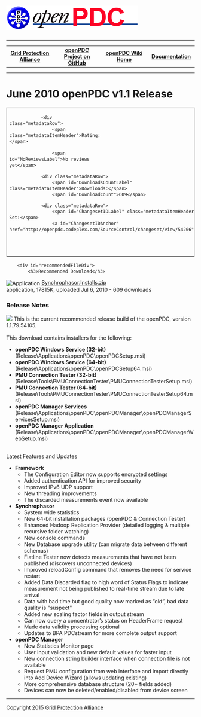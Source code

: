 <html lang="en" xmlns="http://www.w3.org/1999/xhtml">
<head>
<meta charset="utf-8" />
</head>
<body>
<!--HtmlToGmd.Body-->
<h1><a href="https://github.com/GridProtectionAlliance/openPDC/tree/master/Source/Documentation/wiki/openPDC_Home.md"><img src="https://github.com/GridProtectionAlliance/openPDC/blob/master/Source/Documentation/wiki/openPDC_Logo.png" alt="The Open Source Phasor Data Concentrator" /></a></h1>
<hr />
<div id="NavigationMenu">
<table style="width: 100%; border-collapse: collapse; border: 0px solid gray;">
<tr>
<td style="width: 25%; text-align:center;"><b><a href="http://www.gridprotectionalliance.org">Grid Protection Alliance</a></b></td>
<td style="width: 25%; text-align:center;"><b><a href="https://github.com/GridProtectionAlliance/openPDC">openPDC Project on GitHub</a></b></td>
<td style="width: 25%; text-align:center;"><b><a href="https://github.com/GridProtectionAlliance/openPDC/tree/master/Source/Documentation/wiki/openPDC_Home.md">openPDC Wiki Home</a></b></td>
<td style="width: 25%; text-align:center;"><b><a href="https://github.com/GridProtectionAlliance/openPDC/tree/master/Source/Documentation/wiki/openPDC_Documentation_Home.md">Documentation</a></b></td>
</tr>
</table>
</div>
<hr />
<!--/HtmlToGmd.Body-->
<div class="WikiContent">
                <h1 class="page_title wordwrap">June 2010 openPDC v1.1 Release</h1>
                
<table id="ReleaseMetaDataBox" cellspacing="0" cellpadding="0" border="0" style="border: 1px solid #c0c0c0; margin-top: 10px;">
    <tr>
        <td valign="top" style="border-right: 1px solid #c0c0c0;">
            <div id="metadataLeft" style="width: 250px;">
            
                <div class="metadataRow">
                    <span class="metadataItemHeader">Rating:</span>
                
                    <span id="NoReviewsLabel">No reviews yet</span>
                    
</div>
                
                <div class="metadataRow">
                    <span id="DownloadsCountLabel" class="metadataItemHeader">Downloads:</span>
                    <span id="DownloadCount">609</span>
</div>
                
                <div class="metadataRow">
                    <span id="ChangesetIDLabel" class="metadataItemHeader">Change Set:</span>
                    <a id="ChangesetIDAnchor" href="http://openpdc.codeplex.com/SourceControl/changeset/view/54206">54206</a>
</div>
                
</div>
        </td>
        <td valign="top">
            <div id="metadataRight" style="width: 250px;">
                
                <div class="metadataRow">
                    <span class="metadataItemHeader">Released:</span>
                    <span id="ReleaseDateLiteral" class="smartDate dateOnlyNoShort" title="6/30/2010 7:00:00 AM" localtimeticks="1277906400">Jun 30, 2010</span>
</div>
                
                <div class="metadataRow">
                    <span class="metadataItemHeader">Updated:</span>
                        <span id="ReleaseModifierDateLiteral" class="smartDate dateOnlyNoShort" title="7/6/2010 1:24:00 PM" localtimeticks="1278447840">Jul 6, 2010</span>
                        by <a id="UpdatedByUserAnchor" href="http://www.codeplex.com/site/users/view/staphen">staphen</a>
</div>
                <div class="metadataRow">
                    <span id="DevStatusLabel" class="metadataItemHeader">Dev status:</span> 
                    <span id="DevStatusValue">
                    Stable
                        <img alt="Help Icon" class="helpImage" id="DevStatusHelpImage" src="http://download-codeplex.sec.s-msft.com/Images/v21031/HelpIcon.png" title="Stable: This software is believed to be ready for use">
                    
                    </span>
</div>
                
</div>
        </td>
    </tr>
</table>
<div class="ReleaseNotesDiv">
    <a id="ReleaseFiles"></a>
    
        <div id="recommendedFileDiv">
            <h3>Recommended Download</h3>
            
<div id="FileListItem0" class="FileListItemDiv">
    <img id="fileImage0" class="FileTypeImage" style="vertical-align:middle;" src="http://download-codeplex.sec.s-msft.com/Images/v21031/RuntimeBinary.gif" alt="Application">
    <a class="FileNameLink" d:fileid="129928" d:posturl="http://openpdc.codeplex.com/releases/captureDownload" d:releaseid="48110" href="http://openpdc.codeplex.com/downloads/get/129928" id="fileDownload0" onclick="suppressUnsavedData();return downloadFile(this, true, false)" tabindex="9">Synchrophasor.Installs.zip</a>
<div>
        <span id="fileItemInfo0" class="SubText">
            application,
            17815K, uploaded
            <span class="smartDate dateOnly" title="7/6/2010 1:23:57 PM" localtimeticks="1278447837">Jul 6, 2010</span>
             -
            609 downloads
        </span>
</div>
</div>
</div>
        
</div>
<div class="ReleaseNotesDiv">
    <h3>Release Notes</h3>
    <div id="ReleaseNotes" class="WikiContent">
        <div class="wikidoc"><img src="http://i3.codeplex.com/Project/Download/FileDownload.aspx?ProjectName=CodePlex&amp;DownloadId=3753"> This is the current recommended release build of the openPDC, version 1.1.79.54105.<br><br>This download contains installers for the following:<br>
<ul><li><b>openPDC Windows Service (32-bit)</b> (Release\Applications\openPDC\openPDCSetup.msi) </li>
<li><b>openPDC Windows Service (64-bit)</b> (Release\Applications\openPDC\openPDCSetup64.msi) </li>
<li><b>PMU Connection Tester (32-bit)</b> (Release\Tools\PMUConnectionTester\PMUConnectionTesterSetup.msi) </li>
<li><b>PMU Connection Tester (64-bit)</b> (Release\Tools\PMUConnectionTester\PMUConnectionTesterSetup64.msi) </li>
<li><b>openPDC Manager Services</b> (Release\Applications\openPDC\openPDCManager\openPDCManagerServicesSetup.msi) </li>
<li><b>openPDC Manager Application</b> (Release\Applications\openPDC\openPDCManager\openPDCManagerWebSetup.msi)</li></ul>
<br>Latest Features and Updates<br>
<ul><li><b>Framework</b>
<ul><li>The Configuration Editor now supports encrypted settings</li>
<li>Added authentication API for improved security</li>
<li>Improved lPv6 UDP support</li>
<li>New threading improvements</li>
<li>The discarded measurements event now available</li></ul></li>
<li><b>Synchrophasor</b>
<ul><li>System wide statistics</li>
<li>New 64-bit installation packages (openPDC &amp; Connection Tester)</li>
<li>Enhanced Hadoop Replication Provider (detailed logging &amp; multiple recursive folder watching)</li>
<li>New console commands</li>
<li>New Database upgrade utility (can migrate data between different schemas)</li>
<li>Flatline Tester now detects measurements that have not been published (discovers unconnected devices)</li>
<li>Improved reloadConfig command that removes the need for service restart</li>
<li>Added Data Discarded flag to high word of Status Flags to indicate measurement not being published to real-time stream due to late arrival</li>
<li>Data with bad time but good quality now marked as “old”, bad data quality is &quot;suspect&quot;</li>
<li>Added new scaling factor fields in output stream</li>
<li>Can now query a concentrator’s status on HeaderFrame request</li>
<li>Made data validity processing optional</li>
<li>Updates to BPA PDCstream for more complete output support</li></ul></li>
<li><b>openPDC Manager</b>
<ul><li>New Statistics Monitor page</li>
<li>User input validation and new default values for faster input</li>
<li>New connection string builder interface when connection file is not available</li>
<li>Request PMU configuration from web interface and import directly into Add Device Wizard (allows updating existing)</li>
<li>More comprehensive database structure (20+ fields added)</li>
<li>Devices can now be deleted/enabled/disabled from device screen</li></ul></li></ul></div><div class="ClearBoth"></div>
</div>
</div>
</div>
<!--HtmlToGmd.Foot-->
<div id="copyright">
<hr />
Copyright 2015 <a href="http://www.gridprotectionoalliance.org">Grid Protection Alliance</a>
</div>
<!--/HtmlToGmd.Foot-->
</body>
</html>
